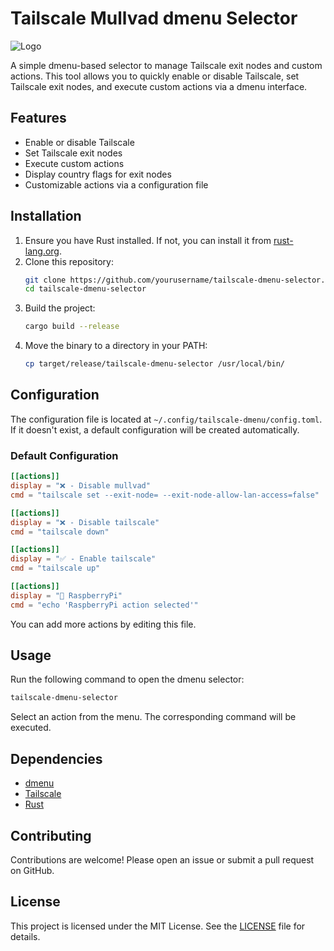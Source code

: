# Tailscale Mullvad dmenu Selector

![Logo](assets/logo.png)

A simple dmenu-based selector to manage Tailscale exit nodes and custom actions. This tool allows you to quickly enable or disable Tailscale, set Tailscale exit nodes, and execute custom actions via a dmenu interface.

## Features

- Enable or disable Tailscale
- Set Tailscale exit nodes
- Execute custom actions
- Display country flags for exit nodes
- Customizable actions via a configuration file

## Installation

1. Ensure you have Rust installed. If not, you can install it from [rust-lang.org](https://www.rust-lang.org/).
2. Clone this repository:
   ```sh
   git clone https://github.com/yourusername/tailscale-dmenu-selector.git
   cd tailscale-dmenu-selector
   ```
3. Build the project:
   ```sh
   cargo build --release
   ```
4. Move the binary to a directory in your PATH:
   ```sh
   cp target/release/tailscale-dmenu-selector /usr/local/bin/
   ```

## Configuration

The configuration file is located at `~/.config/tailscale-dmenu/config.toml`. If it doesn't exist, a default configuration will be created automatically.

### Default Configuration

```toml
[[actions]]
display = "❌ - Disable mullvad"
cmd = "tailscale set --exit-node= --exit-node-allow-lan-access=false"

[[actions]]
display = "❌ - Disable tailscale"
cmd = "tailscale down"

[[actions]]
display = "✅ - Enable tailscale"
cmd = "tailscale up"

[[actions]]
display = "🌿 RaspberryPi"
cmd = "echo 'RaspberryPi action selected'"
```

You can add more actions by editing this file.

## Usage

Run the following command to open the dmenu selector:

```sh
tailscale-dmenu-selector
```

Select an action from the menu. The corresponding command will be executed.

## Dependencies

- [dmenu](https://tools.suckless.org/dmenu/)
- [Tailscale](https://tailscale.com/)
- [Rust](https://www.rust-lang.org/)

## Contributing

Contributions are welcome! Please open an issue or submit a pull request on GitHub.

## License

This project is licensed under the MIT License. See the [LICENSE](LICENSE) file for details.
